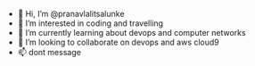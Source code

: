 - 👋 Hi, I’m @pranavlalitsalunke
- 👀 I’m interested in coding and travelling 
- 🌱 I’m currently learning about devops and computer networks
- 💞️ I’m looking to collaborate on devops and aws cloud9
- 📫 dont message 

<!---
pranavlalitsalunke/pranavlalitsalunke is a ✨ special ✨ repository because its `README.md` (this file) appears on your GitHub profile.
You can click the Preview link to take a look at your changes.
--->
